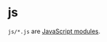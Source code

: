 # js

`js/*.js` are [JavaScript modules](https://developer.mozilla.org/en-US/docs/Web/JavaScript/Guide/Modules).

